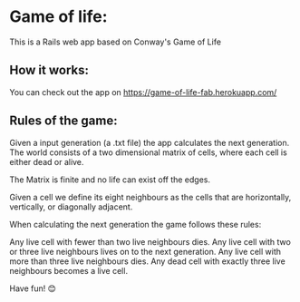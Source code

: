 <h1>Game of life:</h1>

This is a Rails web app based on Conway's Game of Life

<h2>How it works:</h2>

You can check out the app on https://game-of-life-fab.herokuapp.com/


<h2>Rules of the game:</h2>

Given a input generation (a .txt file) the app calculates the next generation. The world consists of a two dimensional matrix of cells, where each cell is either dead or alive.

The Matrix is finite and no life can exist off the edges.

Given a cell we define its eight neighbours as the cells that are horizontally, vertically, or diagonally adjacent.

When calculating the next generation the game follows these rules:

Any live cell with fewer than two live neighbours dies.
Any live cell with two or three live neighbours lives on to the next generation.
Any live cell with more than three live neighbours dies.
Any dead cell with exactly three live neighbours becomes a live cell.


Have fun! 😊
